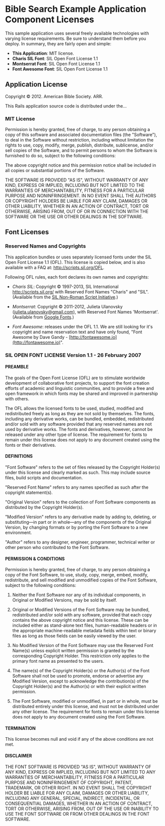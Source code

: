 # Bible Search Example Application Component Licenses

This sample application uses several freely available technologies with varying license requirements. Be sure to understand them before you deploy. In summary, they are fairly open and simple:

* **This Application**: MIT license.
* **Charis SIL Font**: SIL Open Font License 1.1
* **Montserrat Font**: SIL Open Font License 1.1
* **Font Awesome Font**: SIL Open Font License 1.1

## Application License

Copyright © 2012. American Bible Society. ARR.

This Rails application source code is distributed under the...

### MIT License

Permission is hereby granted, free of charge, to any person obtaining a copy of this software and associated documentation files (the "Software"), to deal in the Software without restriction, including without limitation the rights to use, copy, modify, merge, publish, distribute, sublicense, and/or sell copies of the Software, and to permit persons to whom the Software is furnished to do so, subject to the following conditions:

The above copyright notice and this permission notice shall be included in all copies or substantial portions of the Software.

THE SOFTWARE IS PROVIDED "AS IS", WITHOUT WARRANTY OF ANY KIND, EXPRESS OR IMPLIED, INCLUDING BUT NOT LIMITED TO THE WARRANTIES OF MERCHANTABILITY, FITNESS FOR A PARTICULAR PURPOSE AND NONINFRINGEMENT. IN NO EVENT SHALL THE AUTHORS OR COPYRIGHT HOLDERS BE LIABLE FOR ANY CLAIM, DAMAGES OR OTHER LIABILITY, WHETHER IN AN ACTION OF CONTRACT, TORT OR OTHERWISE, ARISING FROM, OUT OF OR IN CONNECTION WITH THE SOFTWARE OR THE USE OR OTHER DEALINGS IN THE SOFTWARE.

## Font Licenses

### Reserved Names and Copyrights

This application bundles or uses separately licensed fonts under the SIL Open Font License 1.1 (OFL). This license is copied below, and is also available with a FAQ at: http://scripts.sil.org/OFL.

Following OFL rules, each font declares its own names and copyrights:

* *Charis SIL*: Copyright © 1997-2013, SIL International http://scripts.sil.org/ with Reserved Font Names "Charis" and "SIL". (Available from the [SIL Non-Roman Script Initiative](http://scripts.sil.org/cms/scripts/page.php?site_id=nrsi&id=charissilfont).)

* *Montserrat*: Copyright © 2011-2012, Julieta Ulanovsky (julieta.ulanovsky@gmail.com), with Reserved Font Names 'Montserrat'. (Available from [Google Fonts](http://www.google.com/fonts/specimen/Montserrat).)

* *Font Awesome*: releases under the OFL 1.1. We are still looking for it's copyright and name reservation text and have only found, "Font Awesome by Dave Gandy - [http://fontawesome.io](http://fontawesome.io)".

### SIL OPEN FONT LICENSE Version 1.1 - 26 February 2007

#### PREAMBLE

The goals of the Open Font License (OFL) are to stimulate worldwide development of collaborative font projects, to support the font creation efforts of academic and linguistic communities, and to provide a free and open framework in which fonts may be shared and improved in partnership with others.

The OFL allows the licensed fonts to be used, studied, modified and redistributed freely as long as they are not sold by themselves. The fonts, including any derivative works, can be bundled, embedded, redistributed and/or sold with any software provided that any reserved names are not used by derivative works. The fonts and derivatives, however, cannot be released under any other type of license. The requirement for fonts to remain under this license does not apply to any document created using the fonts or their derivatives.

#### DEFINITIONS

"Font Software" refers to the set of files released by the Copyright Holder(s) under this license and clearly marked as such. This may include source files, build scripts and documentation.

"Reserved Font Name" refers to any names specified as such after the copyright statement(s).

"Original Version" refers to the collection of Font Software components as distributed by the Copyright Holder(s).

"Modified Version" refers to any derivative made by adding to, deleting, or substituting—in part or in whole—any of the components of the Original Version, by changing formats or by porting the Font Software to a new environment.

"Author" refers to any designer, engineer, programmer, technical writer or other person who contributed to the Font Software.

#### PERMISSION & CONDITIONS

Permission is hereby granted, free of charge, to any person obtaining a copy of the Font Software, to use, study, copy, merge, embed, modify, redistribute, and sell modified and unmodified copies of the Font Software, subject to the following conditions:

1. Neither the Font Software nor any of its individual components, in Original or Modified Versions, may be sold by itself.

2. Original or Modified Versions of the Font Software may be bundled, redistributed and/or sold with any software, provided that each copy contains the above copyright notice and this license. These can be included either as stand-alone text files, human-readable headers or in the appropriate machine-readable metadata fields within text or binary files as long as those fields can be easily viewed by the user.

3. No Modified Version of the Font Software may use the Reserved Font Name(s) unless explicit written permission is granted by the corresponding Copyright Holder. This restriction only applies to the primary font name as presented to the users.

4. The name(s) of the Copyright Holder(s) or the Author(s) of the Font Software shall not be used to promote, endorse or advertise any Modified Version, except to acknowledge the contribution(s) of the Copyright Holder(s) and the Author(s) or with their explicit written permission.

5. The Font Software, modified or unmodified, in part or in whole, must be distributed entirely under this license, and must not be distributed under any other license. The requirement for fonts to remain under this license does not apply to any document created using the Font Software.

#### TERMINATION

This license becomes null and void if any of the above conditions are not met.

#### DISCLAIMER

THE FONT SOFTWARE IS PROVIDED "AS IS", WITHOUT WARRANTY OF ANY KIND, EXPRESS OR IMPLIED, INCLUDING BUT NOT LIMITED TO ANY WARRANTIES OF MERCHANTABILITY, FITNESS FOR A PARTICULAR PURPOSE AND NONINFRINGEMENT OF COPYRIGHT, PATENT, TRADEMARK, OR OTHER RIGHT. IN NO EVENT SHALL THE COPYRIGHT HOLDER BE LIABLE FOR ANY CLAIM, DAMAGES OR OTHER LIABILITY, INCLUDING ANY GENERAL, SPECIAL, INDIRECT, INCIDENTAL, OR CONSEQUENTIAL DAMAGES, WHETHER IN AN ACTION OF CONTRACT, TORT OR OTHERWISE, ARISING FROM, OUT OF THE USE OR INABILITY TO USE THE FONT SOFTWARE OR FROM OTHER DEALINGS IN THE FONT SOFTWARE.
